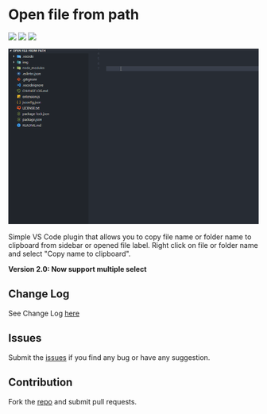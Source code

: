 # Open file from path

[![](https://vsmarketplacebadge.apphb.com/version-short/jack89ita.copy-filename.svg)](https://marketplace.visualstudio.com/items?itemName=jack89ita.copy-filename)
[![](https://vsmarketplacebadge.apphb.com/installs-short/jack89ita.copy-filename.svg)](https://marketplace.visualstudio.com/items?itemName=jack89ita.copy-filename)
[![](https://vsmarketplacebadge.apphb.com/rating-short/jack89ita.copy-filename.svg)](https://marketplace.visualstudio.com/items?itemName=jack89ita.copy-filename)

![Open file from path](https://raw.githubusercontent.com/Jack89ita/vscode-copy-filename/master/img/cf-use-gif.gif)

Simple VS Code plugin that allows you to copy file name or folder name to clipboard from sidebar or opened file label.
Right click on file or folder name and select "Copy name to clipboard".

**Version 2.0: Now support multiple select**

## Change Log
See Change Log [here](CHANGELOG.md)

## Issues
Submit the [issues](https://github.com/Jack89ita/vscode-copy-filename/issues) if you find any bug or have any suggestion.

## Contribution
Fork the [repo](https://github.com/Jack89ita/vscode-copy-filename/) and submit pull requests.
